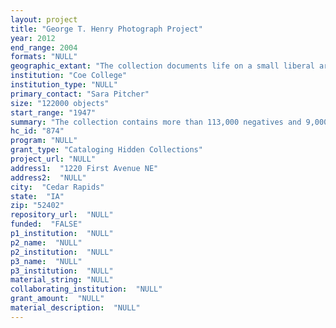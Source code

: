 ```yaml
--- 
layout: project 
title: "George T. Henry Photograph Project"
year: 2012
end_range: 2004
formats: "NULL"
geographic_extant: "The collection documents life on a small liberal arts campus in Cedar Rapids, Iowa."
institution: "Coe College"
institution_type: "NULL"
primary_contact: "Sara Pitcher"
size: "122000 objects"
start_range: "1947"
summary: "The collection contains more than 113,000 negatives and 9,000 black and white photographic prints documenting life on a small liberal arts campus from 1947-2004. The photographer, George T. Henry, came to Coe as a student in 1941, but left after Pearl Harbor to enlist in the Air Corps where he became a bomber pilot flying B-24s in the European Theater. Mr. Henry returned to Coe College in 1946 to finish his education. The earliest dated photographs in the collection come from 1947 when he was the photographer for the student run yearbook. After graduation he became the college's photographer and, despite his retirement, continues to take pictures on campus to this day. As an alumnus of the college Mr. Henry had a knack for being in the right place at the right time. His camera recorded social activities, fashion trends, traditions, and social protest. His photographs include a visual record of campus visitors including: political figures, influential lecturers, and cultural icons. In its entirety Mr. Henry's collection represents a look into Middle America's history through snapshots of the next generation to shape it. As a photographer George has contributed in the publication of 5 books including 3 books of historical photography of his home town Cedar Rapids, IA. Another of his books, titled Row Away from the Rocks, displays his photography and tales from his 40 year career as a whitewater boatman including his photographs of Robert Kennedy and his family."
hc_id: "874"
program: "NULL"
grant_type: "Cataloging Hidden Collections"
project_url: "NULL"
address1:  "1220 First Avenue NE"
address2:  "NULL"
city:  "Cedar Rapids"
state:  "IA"
zip: "52402"
repository_url:  "NULL"
funded:  "FALSE"
p1_institution:  "NULL"
p2_name:  "NULL"
p2_institution:  "NULL"
p3_name:  "NULL"
p3_institution:  "NULL"
material_string: "NULL"
collaborating_institution:  "NULL"
grant_amount:  "NULL"
material_description:  "NULL"
---
```

